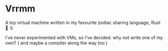 # Vrrmm
A toy virtual machine written in my favourite zodiac sharing language, Rust 🦀 ♋️ 

I've never experimented with VMs, so I've decided: why not write one of my own? ( and maybe a compiler along the way too )
